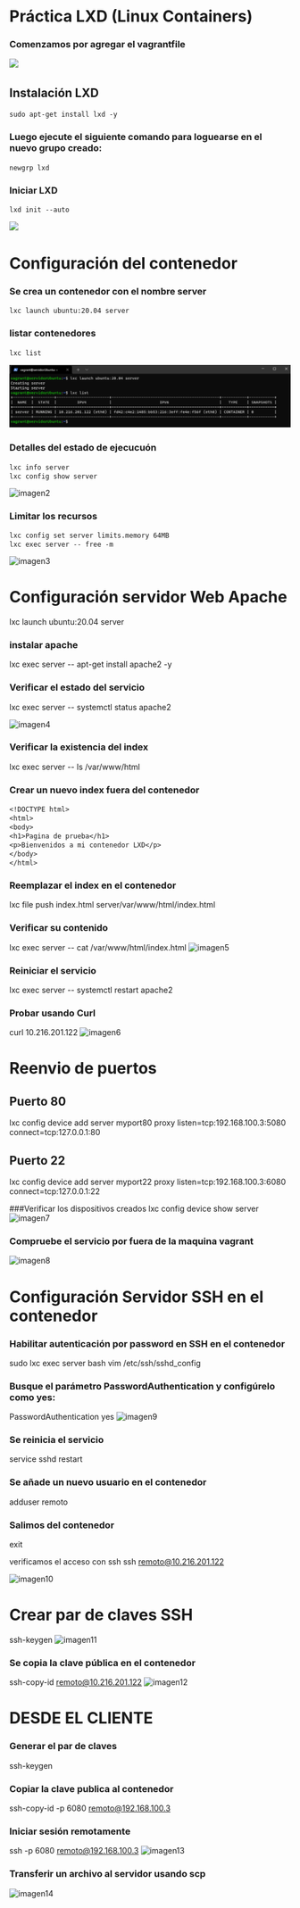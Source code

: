 # Práctica LXD (Linux Containers)

### Comenzamos por agregar el vagrantfile

![](https://i.imgur.com/XBDrYar.png)

## Instalación LXD
````
sudo apt-get install lxd -y
````
### Luego ejecute el siguiente comando para loguearse en el nuevo grupo creado:
````
newgrp lxd
````

### Iniciar LXD
````
lxd init --auto
````
![](https://i.imgur.com/XBDrYar.png)

# Configuración del contenedor
### Se crea un contenedor con el nombre server
````
lxc launch ubuntu:20.04 server
````
### listar contenedores
````
lxc list
````
![imagen1](https://github.com/JuanSMontoyaF/ComputacionNube/blob/master/Practica2_LXD/imagenes/imagen1.png)

### Detalles del estado de ejecucuón 
````
lxc info server
lxc config show server
````
![imagen2]()

### Limitar los recursos
```
lxc config set server limits.memory 64MB
lxc exec server -- free -m
```
![imagen3]()

# Configuración servidor Web Apache
lxc launch ubuntu:20.04 server

### instalar apache
lxc exec server -- apt-get install apache2 -y

### Verificar el estado del servicio
lxc exec server -- systemctl status apache2

![imagen4]()

### Verificar la existencia del index
lxc exec server -- ls /var/www/html

### Crear un nuevo index fuera del contenedor
```
<!DOCTYPE html>
<html>
<body>
<h1>Pagina de prueba</h1>
<p>Bienvenidos a mi contenedor LXD</p>
</body>
</html>
```
### Reemplazar el index en el contenedor
lxc file push index.html server/var/www/html/index.html

### Verificar su contenido
lxc exec server -- cat /var/www/html/index.html
![imagen5]()

### Reiniciar el servicio
lxc exec server -- systemctl restart apache2

### Probar usando Curl
curl 10.216.201.122
![imagen6]()

# Reenvio de puertos 
## Puerto 80
lxc config device add server myport80 proxy listen=tcp:192.168.100.3:5080 connect=tcp:127.0.0.1:80
## Puerto 22
lxc config device add server myport22 proxy listen=tcp:192.168.100.3:6080 connect=tcp:127.0.0.1:22

###Verificar los dispositivos creados
lxc config device show server
![imagen7]()
### Compruebe el servicio por fuera de la maquina vagrant
![imagen8]()

# Configuración Servidor SSH en el contenedor
### Habilitar autenticación por password en SSH en el contenedor
sudo lxc exec server bash
vim /etc/ssh/sshd_config

### Busque el parámetro PasswordAuthentication  y configúrelo como yes:
PasswordAuthentication yes
![imagen9]()

### Se reinicia el servicio
service sshd restart

### Se añade un nuevo usuario en el contenedor
adduser remoto

### Salimos del contenedor
exit

verificamos el acceso con ssh 
ssh remoto@10.216.201.122

![imagen10]()

# Crear par de claves SSH 
ssh-keygen
![imagen11]()

### Se copia la clave pública en el contenedor
ssh-copy-id remoto@10.216.201.122
![imagen12]()

# DESDE EL CLIENTE
### Generar el par de claves
ssh-keygen

### Copiar la clave publica al contenedor 
ssh-copy-id -p 6080 remoto@192.168.100.3

### Iniciar sesión remotamente 
ssh -p 6080 remoto@192.168.100.3
![imagen13]()

### Transferir un archivo al servidor usando scp
![imagen14]()





